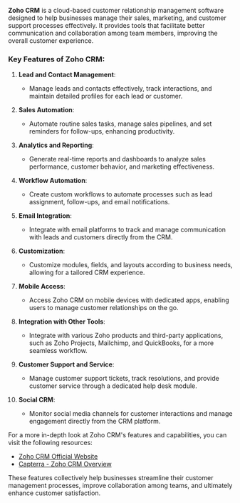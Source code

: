 **Zoho CRM** is a cloud-based customer relationship management software designed to help businesses manage their sales, marketing, and customer support processes effectively. It provides tools that facilitate better communication and collaboration among team members, improving the overall customer experience.

### Key Features of Zoho CRM:

1. **Lead and Contact Management**:
   - Manage leads and contacts effectively, track interactions, and maintain detailed profiles for each lead or customer.

2. **Sales Automation**:
   - Automate routine sales tasks, manage sales pipelines, and set reminders for follow-ups, enhancing productivity.

3. **Analytics and Reporting**:
   - Generate real-time reports and dashboards to analyze sales performance, customer behavior, and marketing effectiveness.

4. **Workflow Automation**:
   - Create custom workflows to automate processes such as lead assignment, follow-ups, and email notifications.

5. **Email Integration**:
   - Integrate with email platforms to track and manage communication with leads and customers directly from the CRM.

6. **Customization**:
   - Customize modules, fields, and layouts according to business needs, allowing for a tailored CRM experience.

7. **Mobile Access**:
   - Access Zoho CRM on mobile devices with dedicated apps, enabling users to manage customer relationships on the go.

8. **Integration with Other Tools**:
   - Integrate with various Zoho products and third-party applications, such as Zoho Projects, Mailchimp, and QuickBooks, for a more seamless workflow.

9. **Customer Support and Service**:
   - Manage customer support tickets, track resolutions, and provide customer service through a dedicated help desk module.

10. **Social CRM**:
    - Monitor social media channels for customer interactions and manage engagement directly from the CRM platform.

For a more in-depth look at Zoho CRM's features and capabilities, you can visit the following resources:
- [Zoho CRM Official Website](https://www.zoho.com/crm/)
- [Capterra - Zoho CRM Overview](https://www.capterra.com/customer-relationship-management-software/alternatives/70046/Zoho-CRM)

These features collectively help businesses streamline their customer management processes, improve collaboration among teams, and ultimately enhance customer satisfaction.
